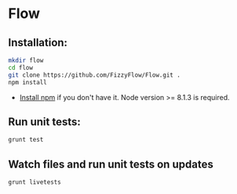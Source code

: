 # Flow

Installation:
----

```bash
mkdir flow
cd flow
git clone https://github.com/FizzyFlow/Flow.git .
npm install
```
* [Install npm](https://docs.npmjs.com/getting-started/installing-node) if you don't have it. Node version >= 8.1.3 is required.

Run unit tests:
----

```bash
grunt test
```

Watch files and run unit tests on updates
----

```bash
grunt livetests
```
